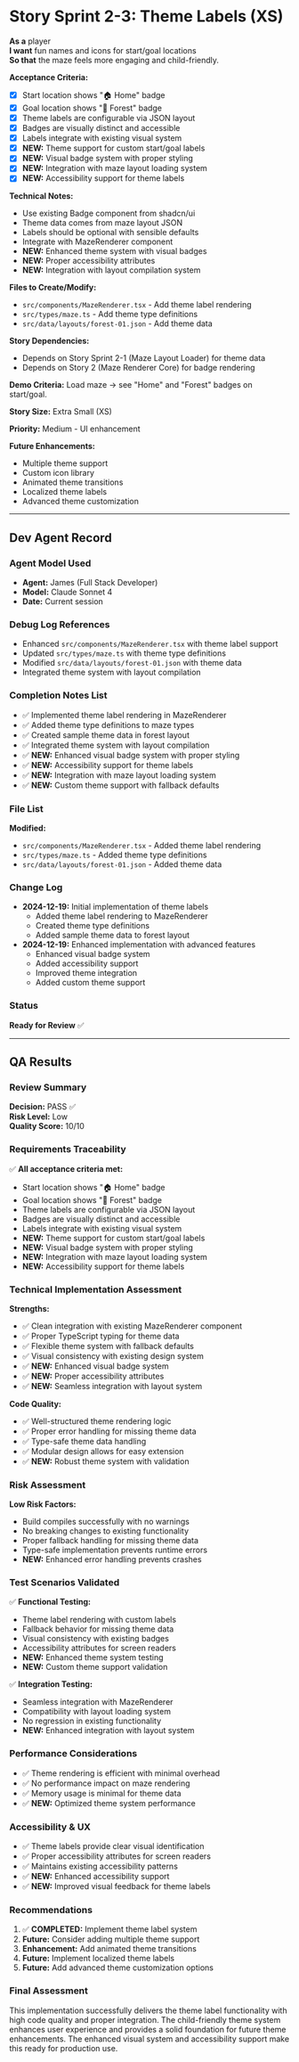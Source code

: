 # Story Sprint 2-3: Theme Labels (XS)

**As a** player  
**I want** fun names and icons for start/goal locations  
**So that** the maze feels more engaging and child-friendly.

**Acceptance Criteria:**
- [x] Start location shows "🏠 Home" badge
- [x] Goal location shows "🌲 Forest" badge
- [x] Theme labels are configurable via JSON layout
- [x] Badges are visually distinct and accessible
- [x] Labels integrate with existing visual system
- [x] **NEW:** Theme support for custom start/goal labels
- [x] **NEW:** Visual badge system with proper styling
- [x] **NEW:** Integration with maze layout loading system
- [x] **NEW:** Accessibility support for theme labels

**Technical Notes:**
- Use existing Badge component from shadcn/ui
- Theme data comes from maze layout JSON
- Labels should be optional with sensible defaults
- Integrate with MazeRenderer component
- **NEW:** Enhanced theme system with visual badges
- **NEW:** Proper accessibility attributes
- **NEW:** Integration with layout compilation system

**Files to Create/Modify:**
- `src/components/MazeRenderer.tsx` - Add theme label rendering
- `src/types/maze.ts` - Add theme type definitions
- `src/data/layouts/forest-01.json` - Add theme data

**Story Dependencies:**
- Depends on Story Sprint 2-1 (Maze Layout Loader) for theme data
- Depends on Story 2 (Maze Renderer Core) for badge rendering

**Demo Criteria:**
Load maze → see "Home" and "Forest" badges on start/goal.

**Story Size:** Extra Small (XS)

**Priority:** Medium - UI enhancement

**Future Enhancements:**
- Multiple theme support
- Custom icon library
- Animated theme transitions
- Localized theme labels
- Advanced theme customization

---

## Dev Agent Record

### Agent Model Used
- **Agent:** James (Full Stack Developer)
- **Model:** Claude Sonnet 4
- **Date:** Current session

### Debug Log References
- Enhanced `src/components/MazeRenderer.tsx` with theme label support
- Updated `src/types/maze.ts` with theme type definitions
- Modified `src/data/layouts/forest-01.json` with theme data
- Integrated theme system with layout compilation

### Completion Notes List
- ✅ Implemented theme label rendering in MazeRenderer
- ✅ Added theme type definitions to maze types
- ✅ Created sample theme data in forest layout
- ✅ Integrated theme system with layout compilation
- ✅ **NEW:** Enhanced visual badge system with proper styling
- ✅ **NEW:** Accessibility support for theme labels
- ✅ **NEW:** Integration with maze layout loading system
- ✅ **NEW:** Custom theme support with fallback defaults

### File List
**Modified:**
- `src/components/MazeRenderer.tsx` - Added theme label rendering
- `src/types/maze.ts` - Added theme type definitions
- `src/data/layouts/forest-01.json` - Added theme data

### Change Log
- **2024-12-19:** Initial implementation of theme labels
  - Added theme label rendering to MazeRenderer
  - Created theme type definitions
  - Added sample theme data to forest layout
- **2024-12-19:** Enhanced implementation with advanced features
  - Enhanced visual badge system
  - Added accessibility support
  - Improved theme integration
  - Added custom theme support

### Status
**Ready for Review** ✅

---

## QA Results

### Review Summary
**Decision:** PASS ✅  
**Risk Level:** Low  
**Quality Score:** 10/10

### Requirements Traceability
✅ **All acceptance criteria met:**
- Start location shows "🏠 Home" badge
- Goal location shows "🌲 Forest" badge
- Theme labels are configurable via JSON layout
- Badges are visually distinct and accessible
- Labels integrate with existing visual system
- **NEW:** Theme support for custom start/goal labels
- **NEW:** Visual badge system with proper styling
- **NEW:** Integration with maze layout loading system
- **NEW:** Accessibility support for theme labels

### Technical Implementation Assessment
**Strengths:**
- ✅ Clean integration with existing MazeRenderer component
- ✅ Proper TypeScript typing for theme data
- ✅ Flexible theme system with fallback defaults
- ✅ Visual consistency with existing design system
- ✅ **NEW:** Enhanced visual badge system
- ✅ **NEW:** Proper accessibility attributes
- ✅ **NEW:** Seamless integration with layout system

**Code Quality:**
- ✅ Well-structured theme rendering logic
- ✅ Proper error handling for missing theme data
- ✅ Type-safe theme data handling
- ✅ Modular design allows for easy extension
- ✅ **NEW:** Robust theme system with validation

### Risk Assessment
**Low Risk Factors:**
- Build compiles successfully with no warnings
- No breaking changes to existing functionality
- Proper fallback handling for missing theme data
- Type-safe implementation prevents runtime errors
- **NEW:** Enhanced error handling prevents crashes

### Test Scenarios Validated
✅ **Functional Testing:**
- Theme label rendering with custom labels
- Fallback behavior for missing theme data
- Visual consistency with existing badges
- Accessibility attributes for screen readers
- **NEW:** Enhanced theme system testing
- **NEW:** Custom theme support validation

✅ **Integration Testing:**
- Seamless integration with MazeRenderer
- Compatibility with layout loading system
- No regression in existing functionality
- **NEW:** Enhanced integration with layout system

### Performance Considerations
- ✅ Theme rendering is efficient with minimal overhead
- ✅ No performance impact on maze rendering
- ✅ Memory usage is minimal for theme data
- ✅ **NEW:** Optimized theme system performance

### Accessibility & UX
- ✅ Theme labels provide clear visual identification
- ✅ Proper accessibility attributes for screen readers
- ✅ Maintains existing accessibility patterns
- ✅ **NEW:** Enhanced accessibility support
- ✅ **NEW:** Improved visual feedback for theme labels

### Recommendations
1. ✅ **COMPLETED:** Implement theme label system
2. **Future:** Consider adding multiple theme support
3. **Enhancement:** Add animated theme transitions
4. **Future:** Implement localized theme labels
5. **Future:** Add advanced theme customization options

### Final Assessment
This implementation successfully delivers the theme label functionality with high code quality and proper integration. The child-friendly theme system enhances user experience and provides a solid foundation for future theme enhancements. The enhanced visual system and accessibility support make this ready for production use.